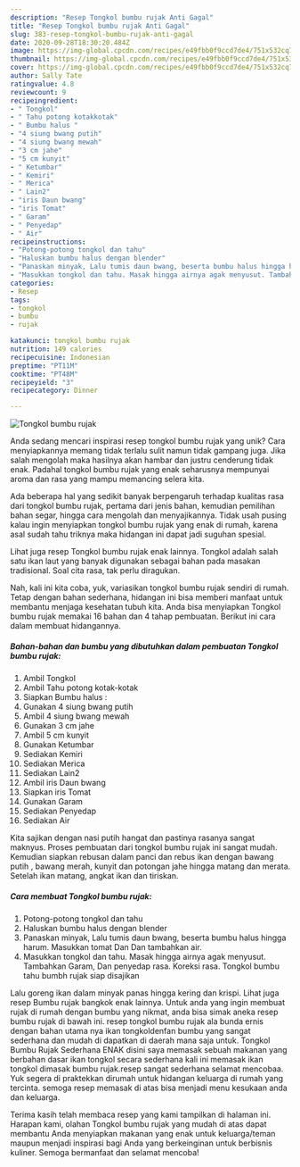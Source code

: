 ```yaml
---
description: "Resep Tongkol bumbu rujak Anti Gagal"
title: "Resep Tongkol bumbu rujak Anti Gagal"
slug: 383-resep-tongkol-bumbu-rujak-anti-gagal
date: 2020-09-28T18:30:20.484Z
image: https://img-global.cpcdn.com/recipes/e49fbb0f9ccd7de4/751x532cq70/tongkol-bumbu-rujak-foto-resep-utama.jpg
thumbnail: https://img-global.cpcdn.com/recipes/e49fbb0f9ccd7de4/751x532cq70/tongkol-bumbu-rujak-foto-resep-utama.jpg
cover: https://img-global.cpcdn.com/recipes/e49fbb0f9ccd7de4/751x532cq70/tongkol-bumbu-rujak-foto-resep-utama.jpg
author: Sally Tate
ratingvalue: 4.8
reviewcount: 9
recipeingredient:
- " Tongkol"
- " Tahu potong kotakkotak"
- " Bumbu halus "
- "4 siung bwang putih"
- "4 siung bwang mewah"
- "3 cm jahe"
- "5 cm kunyit"
- " Ketumbar"
- " Kemiri"
- " Merica"
- " Lain2"
- "iris Daun bwang"
- "iris Tomat"
- " Garam"
- " Penyedap"
- " Air"
recipeinstructions:
- "Potong-potong tongkol dan tahu"
- "Haluskan bumbu halus dengan blender"
- "Panaskan minyak, Lalu tumis daun bwang, beserta bumbu halus hingga harum. Masukkan tomat Dan Dan tambahkan air."
- "Masukkan tongkol dan tahu. Masak hingga airnya agak menyusut. Tambahkan Garam, Dan penyedap rasa. Koreksi rasa. Tongkol bumbu tahu bumbh rujak siap disajikan"
categories:
- Resep
tags:
- tongkol
- bumbu
- rujak

katakunci: tongkol bumbu rujak 
nutrition: 149 calories
recipecuisine: Indonesian
preptime: "PT11M"
cooktime: "PT48M"
recipeyield: "3"
recipecategory: Dinner

---
```



![Tongkol bumbu rujak](https://img-global.cpcdn.com/recipes/e49fbb0f9ccd7de4/751x532cq70/tongkol-bumbu-rujak-foto-resep-utama.jpg)

Anda sedang mencari inspirasi resep tongkol bumbu rujak yang unik? Cara menyiapkannya memang tidak terlalu sulit namun tidak gampang juga. Jika salah mengolah maka hasilnya akan hambar dan justru cenderung tidak enak. Padahal tongkol bumbu rujak yang enak seharusnya mempunyai aroma dan rasa yang mampu memancing selera kita.

Ada beberapa hal yang sedikit banyak berpengaruh terhadap kualitas rasa dari tongkol bumbu rujak, pertama dari jenis bahan, kemudian pemilihan bahan segar, hingga cara mengolah dan menyajikannya. Tidak usah pusing kalau ingin menyiapkan tongkol bumbu rujak yang enak di rumah, karena asal sudah tahu triknya maka hidangan ini dapat jadi suguhan spesial.

Lihat juga resep Tongkol bumbu rujak enak lainnya. Tongkol adalah salah satu ikan laut yang banyak digunakan sebagai bahan pada masakan tradisional. Soal cita rasa, tak perlu diragukan.


Nah, kali ini kita coba, yuk, variasikan tongkol bumbu rujak sendiri di rumah. Tetap dengan bahan sederhana, hidangan ini bisa memberi manfaat untuk membantu menjaga kesehatan tubuh kita. Anda bisa menyiapkan Tongkol bumbu rujak memakai 16 bahan dan 4 tahap pembuatan. Berikut ini cara dalam membuat hidangannya.

<!--inarticleads1-->

##### Bahan-bahan dan bumbu yang dibutuhkan dalam pembuatan Tongkol bumbu rujak:

1. Ambil  Tongkol
1. Ambil  Tahu potong kotak-kotak
1. Siapkan  Bumbu halus :
1. Gunakan 4 siung bwang putih
1. Ambil 4 siung bwang mewah
1. Gunakan 3 cm jahe
1. Ambil 5 cm kunyit
1. Gunakan  Ketumbar
1. Sediakan  Kemiri
1. Sediakan  Merica
1. Sediakan  Lain2
1. Ambil iris Daun bwang
1. Siapkan iris Tomat
1. Gunakan  Garam
1. Sediakan  Penyedap
1. Sediakan  Air


Kita sajikan dengan nasi putih hangat dan pastinya rasanya sangat maknyus. Proses pembuatan dari tongkol bumbu rujak ini sangat mudah. Kemudian siapkan rebusan dalam panci dan rebus ikan dengan bawang putih , bawang merah, kunyit dan potongan jahe hingga matang dan merata. Setelah ikan matang, angkat ikan dan tiriskan. 

<!--inarticleads2-->

##### Cara membuat Tongkol bumbu rujak:

1. Potong-potong tongkol dan tahu
1. Haluskan bumbu halus dengan blender
1. Panaskan minyak, Lalu tumis daun bwang, beserta bumbu halus hingga harum. Masukkan tomat Dan Dan tambahkan air.
1. Masukkan tongkol dan tahu. Masak hingga airnya agak menyusut. Tambahkan Garam, Dan penyedap rasa. Koreksi rasa. Tongkol bumbu tahu bumbh rujak siap disajikan


Lalu goreng ikan dalam minyak panas hingga kering dan krispi. Lihat juga resep Bumbu rujak bangkok enak lainnya. Untuk anda yang ingin membuat rujak di rumah dengan bumbu yang nikmat, anda bisa simak aneka resep bumbu rujak di bawah ini. resep tongkol bumbu rujak ala bunda ernis dengan bahan utama nya ikan tongkoldenfan bumbu yang sangat sederhana dan mudah di dapatkan di daerah mana saja untuk. Tongkol Bumbu Rujak Sederhana ENAK disini saya memasak sebuah makanan yang berbahan dasar ikan tongkol secara sederhana kali ini memasak ikan tongkol dimasak bumbu rujak.resep sangat sederhana selamat mencobaa. Yuk segera di praktekkan dirumah untuk hidangan keluarga di rumah yang tercinta. semoga resep memasak di atas bisa menjadi menu kesukaan anda dan keluarga. 

Terima kasih telah membaca resep yang kami tampilkan di halaman ini. Harapan kami, olahan Tongkol bumbu rujak yang mudah di atas dapat membantu Anda menyiapkan makanan yang enak untuk keluarga/teman maupun menjadi inspirasi bagi Anda yang berkeinginan untuk berbisnis kuliner. Semoga bermanfaat dan selamat mencoba!
